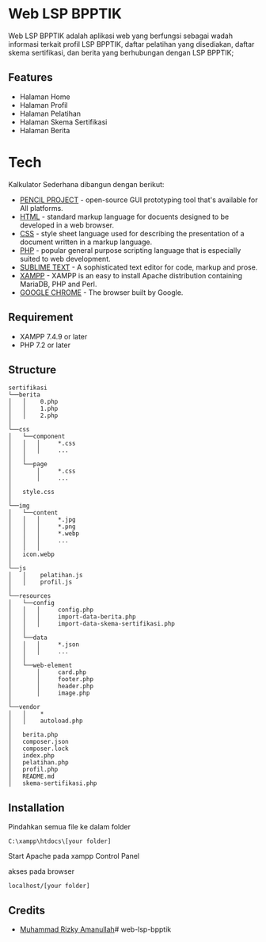 ﻿# Web LSP BPPTIK

Web LSP BPPTIK adalah aplikasi web yang berfungsi sebagai wadah informasi terkait profil LSP BPPTIK, daftar pelatihan yang disediakan, daftar skema sertifikasi, dan berita yang berhubungan dengan LSP BPPTIK;

## Features
- Halaman Home
- Halaman Profil
- Halaman Pelatihan
- Halaman Skema Sertifikasi
- Halaman Berita

# Tech
Kalkulator Sederhana dibangun dengan berikut:
* [PENCIL PROJECT](https://pencil.evolus.vn) - open-source GUI prototyping tool that's available for All platforms.
* [HTML](https://developer.mozilla.org/en-us/docs/web/HTML) - standard markup language for docuents designed to be developed in a web browser.
* [CSS](https://developer.mozilla.org/en-us/docs/Learn/CSS) - style sheet language used for describing the presentation of a document written in a markup language.
* [PHP](https://php.net) - popular general purpose scripting language that is especially suited to web development.
* [SUBLIME TEXT](https://sublimetext.com) - A sophisticated text editor for code, markup and prose.
* [XAMPP](https://apachefriends.org/index.html) - XAMPP is an easy to install Apache distribution containing MariaDB, PHP and Perl.
* [GOOGLE CHROME](https://www.google.com/intl/id_id/chrome/) - The browser built by Google.


## Requirement

* XAMPP 7.4.9 or later
* PHP 7.2 or later

## Structure
```
sertifikasi
└──berita
│   │    0.php
│   │    1.php
│   │    2.php
│
└──css
│   └──component
│   │   │     *.css
│   │   │     ...
│   │   
│   └──page
│       │     *.css
│       │     ...
│   
│   style.css
│   
└──img
│   └──content
│   │   │     *.jpg
│   │   │     *.png
│   │   │     *.webp
│   │   │     ...
│   │   │     
│   icon.webp
│   
└──js
│   │    pelatihan.js
│   │    profil.js
│   
└──resources
│   └──config
│   │   │     config.php
│   │   │     import-data-berita.php
│   │   │     import-data-skema-sertifikasi.php
│   │ 
│   └──data
│   │   │     *.json
│   │   │     ...
│   │ 
│   └──web-element
│       │     card.php
│       │     footer.php
│       │     header.php
│       │     image.php
│   
└──vendor
│   │    *
│   │    autoload.php
│
│   berita.php
│   composer.json
│   composer.lock
│   index.php
│   pelatihan.php
│   profil.php
│   README.md
│   skema-sertifikasi.php
```

## Installation

Pindahkan semua file ke dalam folder

    C:\xampp\htdocs\[your folder]
    
Start Apache pada xampp Control Panel
    
akses pada browser
    
    localhost/[your folder]
        
## Credits
    
* [Muhammad Rizky Amanullah](https://github.com/muhrizky-a)#   w e b - l s p - b p p t i k  
 